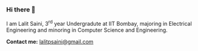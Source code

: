 ### Hi there 👋
I am Lalit Saini, 3<sup>rd</sup> year Undergradute at IIT Bombay, majoring in Electrical Engineering and minoring in Computer Science and Engineering.

**Contact me:** lalitpsaini@gmail.com
<!--
**codeLAlit/codeLAlit** is a ✨ _special_ ✨ repository because its `README.md` (this file) appears on your GitHub profile.

Here are some ideas to get you started:

- 🔭 I’m currently working on ...
- 🌱 I’m currently learning ...
- 👯 I’m looking to collaborate on ...
- 🤔 I’m looking for help with ...
- 💬 Ask me about ...
- 📫 How to reach me: ...
- 😄 Pronouns: ...
- ⚡ Fun fact: ...
-->
